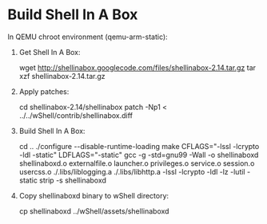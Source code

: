 Build Shell In A Box
====================

In QEMU chroot environment (qemu-arm-static):

1) Get Shell In A Box:

    wget http://shellinabox.googlecode.com/files/shellinabox-2.14.tar.gz
    tar xzf shellinabox-2.14.tar.gz

2) Apply patches:

    cd shellinabox-2.14/shellinabox
    patch -Np1 < ../../wShell/contrib/shellinabox.diff

3) Build Shell In A Box:

    cd ..
    ./configure --disable-runtime-loading
    make CFLAGS="-lssl -lcrypto -ldl -static" LDFLAGS="-static"
    gcc -g -std=gnu99 -Wall -o shellinaboxd shellinaboxd.o externalfile.o launcher.o privileges.o service.o session.o usercss.o  ./.libs/liblogging.a ./.libs/libhttp.a -lssl -lcrypto -ldl -lz -lutil -static
    strip -s shellinaboxd

4) Copy shellinaboxd binary to wShell directory:

    cp shellinaboxd ../wShell/assets/shellinaboxd

